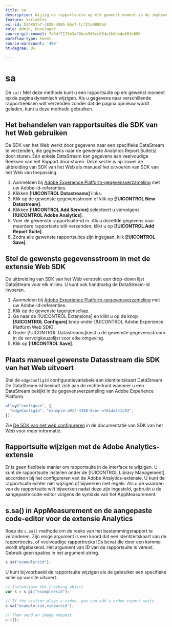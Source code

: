 ```yaml
---
title: sa
description: Wijzig de rapportsuite op elk gewenst moment in de implementatie.
feature: Variables
exl-id: 524857a7-c820-4985-86c7-fcf21a0809bd
role: Admin, Developer
source-git-commit: 7d8df7173b3a78bcb506cc894e2b3deda003e696
workflow-type: tm+mt
source-wordcount: '408'
ht-degree: 0%

---
```


# sa

De `sa()` Met deze methode kunt u een rapportsuite op elk gewenst moment op de pagina dynamisch wijzigen. Als u gegevens naar verschillende rapportreeksen wilt verzenden zonder dat de pagina opnieuw wordt geladen, kunt u deze methode gebruiken.

## Het behandelen van rapportsuites die SDK van het Web gebruiken

De SDK van het Web werkt door gegevens naar een specifieke DataStream te verzenden, die gegevens naar de gewenste Analytics Report Suite(s) door:sturen. Één enkele DataStream kan gegevens aan veelvoudige Reeksen van het Rapport door:sturen. Deze sectie is op zowel de uitbreiding van SDK van het Web als manueel het uitvoeren van SDK van het Web van toepassing.

1. Aanmelden bij [Adobe Experience Platform-gegevensverzameling](https://experience.adobe.com/data-collection) met uw Adobe-id-referenties.
1. Klikken **[!UICONTROL Datastreams]** links.
1. Klik op de gewenste gegevensstroom of klik op **[!UICONTROL New Datastream]**.
1. Klikken **[!UICONTROL Add Service]** selecteert u vervolgens **[!UICONTROL Adobe Analytics]**.
1. Voer de gewenste rapportsuite-id in. Als u dezelfde gegevens naar meerdere rapportsets wilt verzenden, klikt u op **[!UICONTROL Add Report Suite]**.
1. Zodra alle gewenste rapportsuites zijn ingegaan, klik **[!UICONTROL Save]**.

## Stel de gewenste gegevensstroom in met de extensie Web SDK

De uitbreiding van SDK van het Web verstrekt een drop-down lijst DataStream voor elk milieu. U kunt ook handmatig de DataStream-id invoeren.

1. Aanmelden bij [Adobe Experience Platform-gegevensverzameling](https://experience.adobe.com/data-collection) met uw Adobe-id-referenties.
1. Klik op de gewenste tageigenschap.
1. Ga naar de [!UICONTROL Extensions] en klikt u op de knop **[!UICONTROL Configure]** knop onder [!UICONTROL Adobe Experience Platform Web SDK].
1. Onder [!UICONTROL Datastreams]kiest u de gewenste gegevensstroom in de vervolgkeuzelijst voor elke omgeving.
1. Klik op **[!UICONTROL Save]**.

## Plaats manueel gewenste Datasstream die SDK van het Web uitvoert

Stel de `edgeConfigId` configuratievariabele aan identiteitskaart DataStream De DataStream-id bevindt zich aan de rechterkant wanneer u een DataStream bekijkt in de gegevensverzameling van Adobe Experience Platform.

```js
alloy("configure", {
  "edgeConfigId": "example-a01f-4458-8cec-ef61de241c93",
});
```

Zie [De SDK van het web configureren](https://experienceleague.adobe.com/docs/experience-platform/edge/fundamentals/configuring-the-sdk.html) in de documentatie van SDK van het Web voor meer informatie.

## Rapportsuite wijzigen met de Adobe Analytics-extensie

Er is geen flexibele manier om rapportsuite in de interface te wijzigen. U kunt de rapportsuite instellen onder de [!UICONTROL Library Management] accordeon bij het configureren van de Adobe Analytics-extensie. U kunt de rapportsuite echter niet wijzigen of bijwerken met regels. Als u de waarden van de rapportsuite wilt bijwerken nadat deze zijn ingesteld, gebruikt u de aangepaste code-editor volgens de syntaxis van het AppMeasurement.

## s.sa() in AppMeasurement en de aangepaste code-editor voor de extensie Analytics

Roep de `s.sa()` methode om de reeks van het bestemmingsrapport te veranderen. Zijn enige argument is een koord dat een identiteitskaart van de rapportreeks, of veelvoudige rapportreeks IDs bevat die door een komma wordt afgebakend. Het argument van ID van de rapportsuite is vereist. Gebruik geen spaties in het argument string.

```js
s.sa("examplersid");
```

U kunt bijvoorbeeld de rapportsuite wijzigen als de gebruiker een specifieke actie op uw site uitvoert.

```js
// Instantiate the tracking object
var s = s_gi("examplersid");

// If the visitor plays a video, you can add a video report suite
s.sa("examplersid,videorsid");

// Then send an image request
s.t();
```
